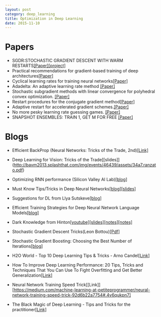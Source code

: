 ```yaml
---
layout: post
category: deep_learning
title: Optimization in Deep Learning
date: 2015-11-10
---
```


# Papers

- SGDR:STOCHASTIC GRADIENT DESCENT WITH WARM RESTARTS[[Paper]](https://arxiv.org/pdf/1608.03983.pdf)[[project]](https://github.com/loshchil/SGDR)
- Practical recommendations for gradient-based training of deep architectures[[Paper]](http://arxiv.org/abs/1206.5533)
- Cyclical learning rates for training neural networks[[Paper]](http://arxiv.org/abs/1506.01186)
- Adadelta: An adaptive learning rate method [[Paper]](http://arxiv.org/abs/1212.5701)
- Stochastic subgradient methods with linear convergence for polyhedral convex optimization. [[Paper]](http://arxiv.org/abs/1510.01444)
- Restart procedures for the conjugate gradient method[[Paper]]()
- Adaptive restart for accelerated gradient schemes.[[Paper]](http://arxiv.org/abs/1204.3982)
- No more pesky learning rate guessing games. [[Paper]](http://arxiv.org/abs/1506.01186)
- SNAPSHOT ENSEMBLES: TRAIN 1, GET M FOR FREE [[Paper]](http://arxiv.org/abs/1704.00109)

# Blogs

- Efficient BackProp (Neural Networks: Tricks of the Trade, 2nd)[[Link]](http://blog.csdn.net/zouxy09/article/details/45288129)
- Deep Learning for Vision: Tricks of the Trade[[slides]] (http://bavm2013.splashthat.com/img/events/46439/assets/34a7.ranzato.pdf)
- Optimizing RNN performance (Silicon Valley AI Lab)[[blog]](http://svail.github.io/)
- Must Know Tips/Tricks in Deep Neural Networks[[blog]](http://lamda.nju.edu.cn/weixs/project/CNNTricks/CNNTricks.html)[[slides]](http://lamda.nju.edu.cn/weixs/slide/CNNTricks_slide.pdf)
- Suggestions for DL from Llya Sutskeve[[blog]](http://yyue.blogspot.com/2015/01/a-brief-overview-of-deep-learning.html)
- Efficient Training Strategies for Deep Neural Network Language Models[[blog]](https://fb56552f-a-62cb3a1a-s-sites.googlegroups.com/site/deeplearningworkshopnips2014/71.pdf?attachauth=ANoY7cp_eDwTXPm6iWHdBRhlIsgPASEAwkW-exLSOsz467mge7zLCkBMWznOu_G90vGVtqNvXOusc4z6cC6hEnHk6YzHtuEr_kyU0fyme7asaECN0zvoNwDk5258CueoB6fY3WtLvbJzYok1xiIeWSFYtk5mKXCXFDMI6djwhjCX1xi0GEEv_x7uMQwTdQlDItZ3kgLnZ2RjctQmIXDCu58fS3Wby4vWX3CkhMIf_EpCXx7jDn_M2SM%3D&attredirects=0)
- Dark Knowledge from Hinton[[youtube]](https://www.youtube.com/watch?v=EK61htlw8hY)[[slides]](http://www.ttic.edu/dl/dark14.pdf)[[notes]](http://deepdish.io/2014/10/28/hintons-dark-knowledge/)[[notes]](http://fastml.com/geoff-hintons-dark-knowledge/)

- Stochastic Gradient Descent Tricks(Leon Bottou)[[Pdf]](http://leon.bottou.org/publications/pdf/tricks-2012.pdf)
- Stochastic Gradient Boosting: Choosing the Best Number of Iterations[[blog]](http://yanirseroussi.com/2014/12/29/stochastic-gradient-boosting-choosing-the-best-number-of-iterations/)
- H2O World - Top 10 Deep Learning Tips & Tricks - Arno Candel[[Link]](http://www.slideshare.net/0xdata/h2o-world-top-10-deep-learning-tips-tricks-arno-candel)

- How To Improve Deep Learning Performance: 20 Tips, Tricks and Techniques That You Can Use To Fight Overfitting and Get Better Generalization[[Link]](http://machinelearningmastery.com/improve-deep-learning-performance/)

- Neural Network Training Speed Trick[[Link]][https://medium.com/machine-learning-at-petiteprogrammer/neural-network-training-speed-trick-92d6b22a7754#.4v6qukpn7]

- The Black Magic of Deep Learning - Tips and Tricks for the practitioner[[Link]](http://nmarkou.blogspot.ru/2017/02/the-black-magic-of-deep-learning-tips.html)
